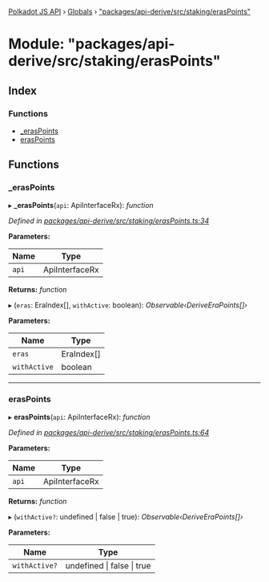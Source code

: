 [Polkadot JS API](../README.md) › [Globals](../globals.md) › ["packages/api-derive/src/staking/erasPoints"](_packages_api_derive_src_staking_eraspoints_.md)

# Module: "packages/api-derive/src/staking/erasPoints"

## Index

### Functions

* [_erasPoints](_packages_api_derive_src_staking_eraspoints_.md#_eraspoints)
* [erasPoints](_packages_api_derive_src_staking_eraspoints_.md#eraspoints)

## Functions

###  _erasPoints

▸ **_erasPoints**(`api`: ApiInterfaceRx): *function*

*Defined in [packages/api-derive/src/staking/erasPoints.ts:34](https://github.com/polkadot-js/api/blob/3c8cd499c/packages/api-derive/src/staking/erasPoints.ts#L34)*

**Parameters:**

Name | Type |
------ | ------ |
`api` | ApiInterfaceRx |

**Returns:** *function*

▸ (`eras`: EraIndex[], `withActive`: boolean): *Observable‹DeriveEraPoints[]›*

**Parameters:**

Name | Type |
------ | ------ |
`eras` | EraIndex[] |
`withActive` | boolean |

___

###  erasPoints

▸ **erasPoints**(`api`: ApiInterfaceRx): *function*

*Defined in [packages/api-derive/src/staking/erasPoints.ts:64](https://github.com/polkadot-js/api/blob/3c8cd499c/packages/api-derive/src/staking/erasPoints.ts#L64)*

**Parameters:**

Name | Type |
------ | ------ |
`api` | ApiInterfaceRx |

**Returns:** *function*

▸ (`withActive?`: undefined | false | true): *Observable‹DeriveEraPoints[]›*

**Parameters:**

Name | Type |
------ | ------ |
`withActive?` | undefined &#124; false &#124; true |
